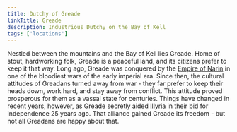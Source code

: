 ```yaml
---
title: Dutchy of Greade
linkTitle: Greade
description: Industrious Dutchy on the Bay of Kell
tags: ['locations']
---
```


Nestled between the mountains and the Bay of Kell lies Greade. Home of stout,
hardworking folk, Greade is a peaceful land, and its citizens prefer to keep it
that way. Long ago, Greade was conquered by the [Empire of Narin](/pages/Narin)
in one of the bloodiest wars of the early imperial era. Since then, the cultural
attitudes of Greadans turned away from war - they far prefer to keep their heads
down, work hard, and stay away from conflict. This attitude proved prosperous
for them as a vassal state for centuries. Things have changed in recent years,
however, as Greade secretly aided [Illyria](/pages/Illyria) in their bid for
independence 25 years ago. That alliance gained Greade its freedom - but not all
Greadans are happy about that.

